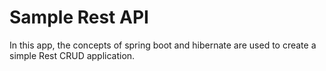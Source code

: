 # Sample Rest API
In this app, the concepts of spring boot and hibernate are used to create a simple Rest CRUD application.